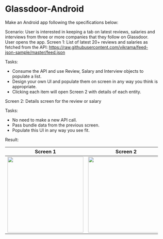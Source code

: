 # Glassdoor-Android

Make an Android app following the specifications below:

Scenario:
User is interested in keeping a tab on latest reviews, salaries and interviews from three
or more companies that they follow on Glassdoor. User opens the app.
Screen 1:
List of latest 20+ reviews and salaries as fetched from the API:
https://raw.githubusercontent.com/vikrama/feed-json-sample/master/feed.json

Tasks:
* Consume the API and use Review, Salary and Interview objects to populate a list.
* Design your own UI and populate them on screen in any way you think is
appropriate.
* Clicking each item will open Screen 2 with details of each entity.

Screen 2:
Details screen for the review or salary

Tasks:
* No need to make a new API call.
* Pass bundle data from the previous screen.
* Populate this UI in any way you see fit.

Result: 

| Screen 1      | Screen 2      | Screen 3   |
|------------|-------------|-------------|
| <img src="https://i.postimg.cc/nLZf7258/Main-Activity-Review.png" width="250"> | <img src="https://i.postimg.cc/d1VMN1w4/Detail-Activity-Review.png" width="250"> |<img src="https://i.postimg.cc/0QWTTsNx/Detail-Activity-Interview.png" width="250"> |
